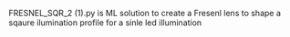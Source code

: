 FRESNEL_SQR_2 (1).py is ML solution to create a Fresenl lens to shape a sqaure ilumination profile for a sinle led illumination
